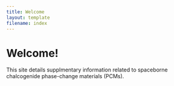 ```yaml
---
title: Welcome
layout: template
filename: index
--- 
```


# Welcome!

This site details supplmentary information related to spaceborne chalcogenide phase-change materials (PCMs).